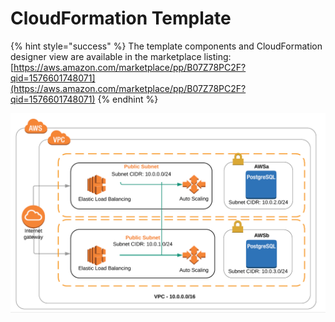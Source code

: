 # CloudFormation Template

{% hint style="success" %}
The template components and CloudFormation designer view are available in the marketplace listing: [https://aws.amazon.com/marketplace/pp/B07Z78PC2F?qid=1576601748071](https://aws.amazon.com/marketplace/pp/B07Z78PC2F?qid=1576601748071)
{% endhint %}

![BlockScout AWS Topology Diagram ](../../../.gitbook/assets/cloud-formation-template.png)

